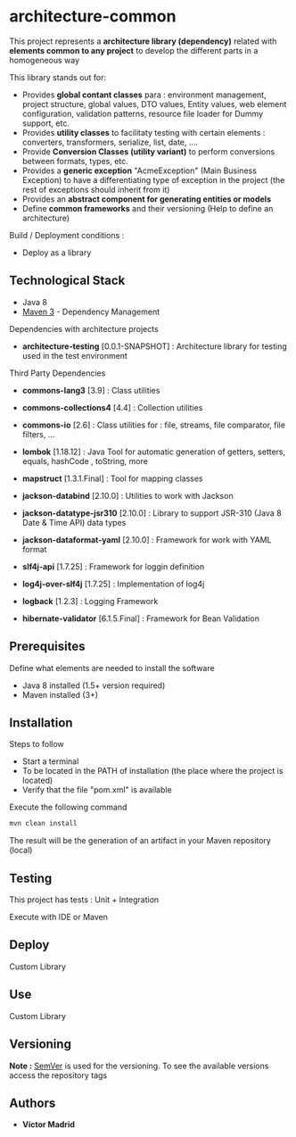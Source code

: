 # architecture-common

This project represents a **architecture library (dependency)** related with **elements common to any project** to develop the different parts in a homogeneous way

This library stands out for:

* Provides **global contant classes** para : environment management, project structure, global values, DTO values, Entity values, web element configuration, validation patterns, resource file loader for Dummy support, etc.
* Provides **utility classes** to facilitaty testing with certain elements : converters, transformers, serialize, list, date, ....
* Provide **Conversion Classes (utility variant)** to perform conversions between formats, types, etc.
* Provides a **generic exception** "AcmeException" (Main Business Exception) to have a differentiating type of exception in the project (the rest of exceptions should inherit from it)
* Provides  an **abstract component for generating entities or models** 
* Define **common frameworks** and their versioning (Help to define an architecture)

Build / Deployment conditions :

* Deploy as a library





## Technological Stack

* Java 8
* [Maven 3](https://maven.apache.org/) - Dependency Management

Dependencies with architecture projects

* **architecture-testing** [0.0.1-SNAPSHOT] : Architecture library for testing used in the test environment

Third Party Dependencies

* **commons-lang3** [3.9] : Class utilities
* **commons-collections4** [4.4] : Collection utilities
* **commons-io** [2.6] : Class utilities for : file, streams, file comparator, file filters, ...

* **lombok** [1.18.12] : Java Tool for automatic generation of getters, setters, equals, hashCode , toString, more
* **mapstruct** [1.3.1.Final] : Tool for mapping classes

* **jackson-databind** [2.10.0] : Utilities to work with Jackson
* **jackson-datatype-jsr310** [2.10.0] : Library to support JSR-310 (Java 8 Date & Time API) data types
* **jackson-dataformat-yaml** [2.10.0] : Framework for work with YAML format

* **slf4j-api** [1.7.25] : Framework for loggin definition
* **log4j-over-slf4j** [1.7.25] : Implementation of log4j
* **logback** [1.2.3] : Logging Framework

* **hibernate-validator** [6.1.5.Final] :  Framework for Bean Validation




## Prerequisites

Define what elements are needed to install the software

* Java 8 installed (1.5+ version required)
* Maven installed  (3+)





## Installation

Steps to follow

* Start a terminal
* To be located in the PATH of installation (the place where the project is located)
* Verify that the file "pom.xml" is available

Execute the following command

```bash
mvn clean install
```

The result will be the generation of an artifact in your Maven repository (local)





## Testing

This project has tests : Unit + Integration

Execute with IDE or Maven





## Deploy

Custom Library





## Use

Custom Library





## Versioning

**Note :** [SemVer](http://semver.org/) is used for the versioning. 
To see the available versions access the repository tags





## Authors

* **Víctor Madrid**
